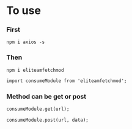 # To use 

### First 

```
npm i axios -s
```
### Then 

```
npm i eliteamfetchmod
```

```diff
import consumeModule from 'eliteamfetchmod';
```
### Method can be get or post

```diff
consumeModule.get(url);
```

```diff
consumeModule.post(url, data);

